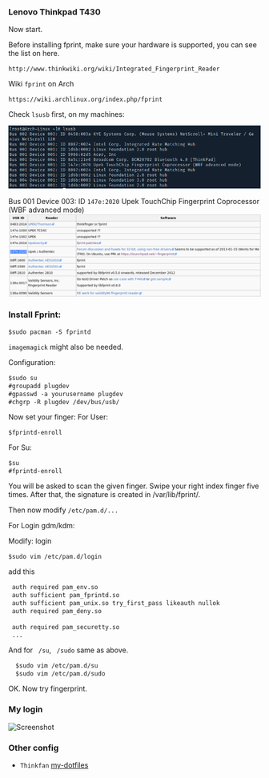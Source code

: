 ### Lenovo Thinkpad T430
Now start.
 
Before installing fprint, make sure your hardware is supported, you can see the list on here.

    http://www.thinkwiki.org/wiki/Integrated_Fingerprint_Reader

Wiki ```fprint``` on Arch 

    https://wiki.archlinux.org/index.php/fprint    

Check ``` lsusb ```  first, on my machines: 

![Screenshot](img/lsusb.png)


Bus 001 Device 003: ID ```147e:2020``` Upek TouchChip Fingerprint Coprocessor (WBF advanced mode)
![Screenshot](img/thinkwiki.png)

### Install Fprint:
    $sudo pacman -S fprintd 
    
 ``` imagemagick ``` might also be needed. 

Configuration:

    $sudo su
    #groupadd plugdev
    #gpasswd -a yourusername plugdev
    #chgrp -R plugdev /dev/bus/usb/

Now set your finger:
For User:

    $fprintd-enroll
For Su:

    $su
    #fprintd-enroll
 
You will be asked to scan the given finger. Swipe your right index 
finger five times. After that, the signature is created in /var/lib/fprint/. 

Then now modify ``` /etc/pam.d/... ```
 
For Login gdm/kdm:
 
Modify: login
 
    $sudo vim /etc/pam.d/login
    
add this
 
     auth required pam_env.so
     auth sufficient pam_fprintd.so
     auth sufficient pam_unix.so try_first_pass likeauth nullok
     auth required pam_deny.so
     
     auth required pam_securetty.so
     ...
     
And for ``` /su```, ``` /sudo``` same as above.

      $sudo vim /etc/pam.d/su
      $sudo vim /etc/pam.d/sudo  
      
OK. Now try fingerprint.
### My login
![Screenshot](img/mylogin.jpg)

### Other config
- ```Thinkfan``` [my-dotfiles](https://github.com/duyhenryer/dotfiles/blob/master/thinkfan.conf)  
     
     
  
  